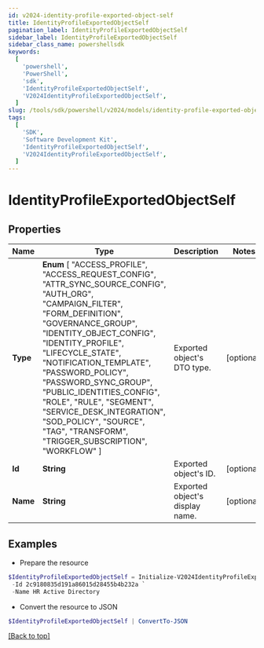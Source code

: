```yaml
---
id: v2024-identity-profile-exported-object-self
title: IdentityProfileExportedObjectSelf
pagination_label: IdentityProfileExportedObjectSelf
sidebar_label: IdentityProfileExportedObjectSelf
sidebar_class_name: powershellsdk
keywords:
  [
    'powershell',
    'PowerShell',
    'sdk',
    'IdentityProfileExportedObjectSelf',
    'V2024IdentityProfileExportedObjectSelf',
  ]
slug: /tools/sdk/powershell/v2024/models/identity-profile-exported-object-self
tags:
  [
    'SDK',
    'Software Development Kit',
    'IdentityProfileExportedObjectSelf',
    'V2024IdentityProfileExportedObjectSelf',
  ]
---
```


# IdentityProfileExportedObjectSelf

## Properties

| Name | Type | Description | Notes |
| --- | --- | --- | --- |
| **Type** | **Enum** [ "ACCESS_PROFILE", "ACCESS_REQUEST_CONFIG", "ATTR_SYNC_SOURCE_CONFIG", "AUTH_ORG", "CAMPAIGN_FILTER", "FORM_DEFINITION", "GOVERNANCE_GROUP", "IDENTITY_OBJECT_CONFIG", "IDENTITY_PROFILE", "LIFECYCLE_STATE", "NOTIFICATION_TEMPLATE", "PASSWORD_POLICY", "PASSWORD_SYNC_GROUP", "PUBLIC_IDENTITIES_CONFIG", "ROLE", "RULE", "SEGMENT", "SERVICE_DESK_INTEGRATION", "SOD_POLICY", "SOURCE", "TAG", "TRANSFORM", "TRIGGER_SUBSCRIPTION", "WORKFLOW" ] | Exported object's DTO type. | [optional] |
| **Id** | **String** | Exported object's ID. | [optional] |
| **Name** | **String** | Exported object's display name. | [optional] |

## Examples

- Prepare the resource

```powershell
$IdentityProfileExportedObjectSelf = Initialize-V2024IdentityProfileExportedObjectSelf  -Type SOURCE `
 -Id 2c9180835d191a86015d28455b4b232a `
 -Name HR Active Directory
```

- Convert the resource to JSON

```powershell
$IdentityProfileExportedObjectSelf | ConvertTo-JSON
```

[[Back to top]](#)
